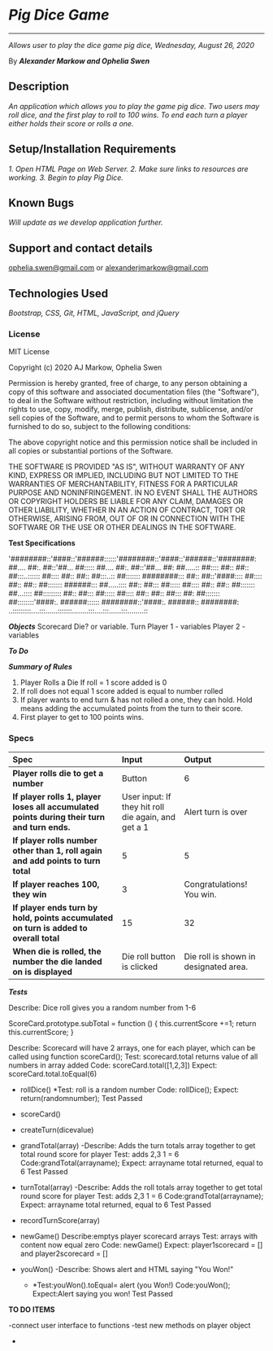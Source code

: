 # _Pig Dice Game_

---

_Allows user to play the dice game pig dice, Wednesday, August 26, 2020_

By **_Alexander Markow and Ophelia Swen_**

## Description

_An application which allows you to play the game pig dice. Two users may roll dice, and the first play to roll to 100 wins. To end each turn a player either holds their score or rolls a one._

## Setup/Installation Requirements

_1. Open HTML Page on Web Server. 2. Make sure links to resources are working. 3. Begin to play Pig Dice._

## Known Bugs

_Will update as we develop application further._

## Support and contact details

ophelia.swen@gmail.com or alexanderjmarkow@gmail.com

## Technologies Used

_Bootstrap, CSS, Git, HTML, JavaScript, and jQuery_

### License

MIT License

Copyright (c) 2020 AJ Markow, Ophelia Swen

Permission is hereby granted, free of charge, to any person obtaining a copy
of this software and associated documentation files (the "Software"), to deal
in the Software without restriction, including without limitation the rights
to use, copy, modify, merge, publish, distribute, sublicense, and/or sell
copies of the Software, and to permit persons to whom the Software is
furnished to do so, subject to the following conditions:

The above copyright notice and this permission notice shall be included in all
copies or substantial portions of the Software.

THE SOFTWARE IS PROVIDED "AS IS", WITHOUT WARRANTY OF ANY KIND, EXPRESS OR
IMPLIED, INCLUDING BUT NOT LIMITED TO THE WARRANTIES OF MERCHANTABILITY,
FITNESS FOR A PARTICULAR PURPOSE AND NONINFRINGEMENT. IN NO EVENT SHALL THE
AUTHORS OR COPYRIGHT HOLDERS BE LIABLE FOR ANY CLAIM, DAMAGES OR OTHER
LIABILITY, WHETHER IN AN ACTION OF CONTRACT, TORT OR OTHERWISE, ARISING FROM,
OUT OF OR IN CONNECTION WITH THE SOFTWARE OR THE USE OR OTHER DEALINGS IN THE
SOFTWARE.

**Test Specifications**

'########::'####::'######::::::'########::'####::'######::'########:
##.... ##:. ##::'##... ##::::: ##.... ##:. ##::'##... ##: ##.....::
##:::: ##:: ##:: ##:::..:::::: ##:::: ##:: ##:: ##:::..:: ##:::::::
########::: ##:: ##::'####:::: ##:::: ##:: ##:: ##::::::: ######:::
##.....:::: ##:: ##::: ##::::: ##:::: ##:: ##:: ##::::::: ##...::::
##::::::::: ##:: ##::: ##::::: ##:::: ##:: ##:: ##::: ##: ##:::::::
##::::::::'####:. ######:::::: ########::'####:. ######:: ########:
..:::::::::....:::......:::::::........:::....:::......:::........::

**_Objects_**
Scorecard
Die? or variable.
Turn
Player 1 - variables
Player 2 - variables

**_To Do_**

**_Summary of Rules_**

1. Player Rolls a Die
   If roll = 1
   score added is 0
2. If roll does not equal 1
   score added is equal to number rolled
3. If player wants to end turn & has not rolled a one, they can hold. Hold means adding the accumulated points from the turn to their score.
4. First player to get to 100 points wins.

### Specs

| Spec                                                                                        | Input                                               | Output                                |
| :------------------------------------------------------------------------------------------ | :-------------------------------------------------- | :------------------------------------ |
| **Player rolls die to get a number**                                                        | Button                                              | 6                                     |
| **If player rolls 1, player loses all accumulated points during their turn and turn ends.** | User input: If they hit roll die again, and get a 1 | Alert turn is over                    |
| **If player rolls number other than 1, roll again and add points to turn total**            | 5                                                   | 5                                     |
| **If player reaches 100, they win**                                                         | 3                                                   | Congratulations! You win.             |
| **If player ends turn by hold, points accumulated on turn is added to overall total**       | 15                                                  | 32                                    |
| **When die is rolled, the number the die landed on is displayed**                           | Die roll button is clicked                          | Die roll is shown in designated area. |

**_Tests_**

Describe: Dice roll gives you a random number from 1-6

ScoreCard.prototype.subTotal = function () {
this.currentScore +=1;
return this.currentScore;
}

Describe: Scorecard will have 2 arrays, one for each player, which can be called using function scoreCard();
Test: scorecard.total returns value of all numbers in array added
Code: scoreCard.total([1,2,3])
Expect: scoreCard.total.toEqual(6)

- rollDice()
  \*Test: roll is a random number
  Code: rollDice();
  Expect: return(randomnumber);
  Test Passed

- scoreCard()
- createTurn(dicevalue)

- grandTotal(array)
  -Describe: Adds the turn totals array together to get total round score for player
  Test: adds 2,3 1 = 6
  Code:grandTotal(arrayname);
  Expect: arrayname total returned, equal to 6
  Test Passed

- turnTotal(array)
  -Describe: Adds the roll totals array together to get total round score for player
  Test: adds 2,3 1 = 6
  Code:grandTotal(arrayname);
  Expect: arrayname total returned, equal to 6
  Test Passed

- recordTurnScore(array)
- newGame()
  Describe:emptys player scorecard arrays
  Test: arrays with content now equal zero
  Code: newGame()
  Expect: player1scorecard = [] and player2scorecard = []
- youWon()
  -Describe: Shows alert and HTML saying "You Won!"
  - \*Test:youWon().toEqual= alert (you Won!)
    Code:youWon();
    Expect:Alert saying you won!
    Test Passed

**TO DO ITEMS**

-connect user interface to functions
-test new methods on player object

-
